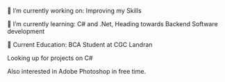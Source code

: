 🔭 I’m currently working on:
Improving my Skills 

🌱 I’m currently learning:
C# and .Net, Heading towards Backend Software development

📖 Current Education:
BCA Student at CGC Landran

Looking up for projects on C#

Also interested in Adobe Photoshop in free time.
